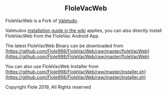 <div align="center">
<p align="center"><h2>FloleVacWeb</h2></p>
</div>

FloleVacWeb is a Fork of [Valetudo](https://github.com/Hypfer/Valetudo/).

Valetudos [installation guide in the wiki](https://github.com/Hypfer/Valetudo/wiki/Installation-Instructions) applies, you can also directly install FloleVacWeb from the FloleVac Android App.

The latest FloleVacWeb Binary can be downloaded from [https://github.com/Flole998/FloleVacWeb/raw/master/floleVacWeb](https://github.com/Flole998/FloleVacWeb/raw/master/floleVacWeb)

You can also use FloleVacWeb Installer from [https://github.com/Flole998/FloleVacWeb/raw/master/installer.sh](https://github.com/Flole998/FloleVacWeb/raw/master/installer.sh)

Copyright Flole 2019, All Rights reserved
